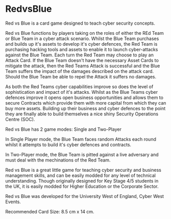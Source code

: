 # RedvsBlue
Red vs Blue is a card game designed to teach cyber security concepts.

Red vs Blue functions by players taking on the roles of either the REd Team or Blue Team in a cyber attack scenario. Whilst the Blue Team purchases and builds up it's assets to develop it's cyber defences, the Red Team is purchasing hacking tools and assets to enable it to launch cyber-attacks against the Blue Team. Each turn the Red Team may choose to play an Attack Card. If the Blue Team doesn't have the necessary Asset Cards to mitigate the attack, then the Red Teams Attack is successful and the Blue Team suffers the impact of the damages described on the attack card. Should the Blue Team be able to repel the Attack it suffers no damages. 

As both the Red Teams cyber capabilities improve so does the level of sophistication and impact of it's attacks. Whilst as the Blue Teams cyber defences improve it opens open business opportunities and allows them to secure Contracts which provide them with more capital from which they can buy more assets. Building up their business and cyber defences to the point they are finally able to build themselves a nice shiny Security Operations Centre (SOC).

Red vs Blue has 2 game modes: Single and Two-Player

In Single Player mode, the Blue Team faces random Attacks each round whilst it attempts to build it's cyber defences and contracts.

In Two-Player mode, the Blue Team is pitted against a live adversary and must deal with the mechinations of the Red Team.

Red vs Blue is a great little game for teaching cyber security and business management skills, and can be easily modded for any level of technical understanding. Though originally designed for Key Stage 4/5 students in the UK, it is easily modded for Higher Education or the Corporate Sector.

Red vs Blue was developed for the University West of England, Cyber West Events.

Recommended Card Size: 8.5 cm x 14 cm.
